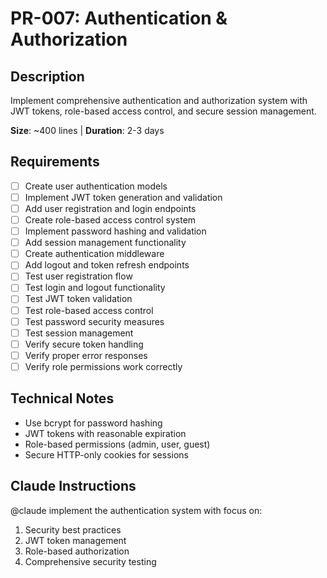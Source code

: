 # PR-007: Authentication & Authorization

## Description
Implement comprehensive authentication and authorization system with JWT tokens, role-based access control, and secure session management.

**Size**: ~400 lines | **Duration**: 2-3 days

## Requirements
- [ ] Create user authentication models
- [ ] Implement JWT token generation and validation
- [ ] Add user registration and login endpoints
- [ ] Create role-based access control system
- [ ] Implement password hashing and validation
- [ ] Add session management functionality
- [ ] Create authentication middleware
- [ ] Add logout and token refresh endpoints
- [ ] Test user registration flow
- [ ] Test login and logout functionality
- [ ] Test JWT token validation
- [ ] Test role-based access control
- [ ] Test password security measures
- [ ] Test session management
- [ ] Verify secure token handling
- [ ] Verify proper error responses
- [ ] Verify role permissions work correctly

## Technical Notes
- Use bcrypt for password hashing
- JWT tokens with reasonable expiration
- Role-based permissions (admin, user, guest)
- Secure HTTP-only cookies for sessions

## Claude Instructions
@claude implement the authentication system with focus on:
1. Security best practices
2. JWT token management
3. Role-based authorization
4. Comprehensive security testing